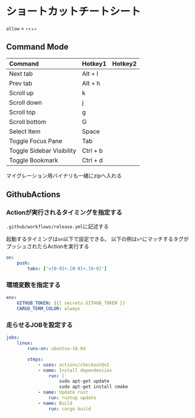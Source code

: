 # ショートカットチートシート

`allow` = `←↑↓→`

## Command Mode

| Command                   | Hotkey1  | Hotkey2 |
| :------------------------ | :------- | :------ |
| Next tab                  | Alt + l  |         |
| Prev tab                  | Alt + h  |         |
| Scroll up                 | k        |         |
| Scroll down               | j        |         |
| Scroll top                | g        |         |
| Scroll bottom             | G        |         |
| Select Item               | Space    |         |
| Toggle Focus Pane         | Tab      |         |
| Toggle Sidebar Visibility | Ctrl + b |         |
| Toggle Bookmark           | Ctrl + d |         |

マイグレーション用バイナリも一緒にzipへ入れる

## GithubActions

### Actionが実行されるタイミングを指定する

`.github/workflows/release.yml`に記述する

起動するタイミングは`on`以下で設定できる。
以下の例は`v*`にマッチするタグがプッシュされたらActionを実行する
```yml
on:
    push:
        tabs: ['v[0-9]+.[0-9]+.[0-9]']
```

### 環境変数を指定する

```yml
env:
    GITHUB_TOKEN: ${{ secrets.GITHUB_TOKEN }}
    CARGO_TERM_COLOR: always
```

### 走らせるJOBを設定する

```yml
jobs:
    linux:
        runs-on: ubuntsu-18.04

        steps:
            - uses: actions/checkout@v2
            - name: Install dependencies
                run: |
                    sudo apt-get update
                    sudo apt-get install cmake
            - name: Update rust
                run: rustup update
            - name: Build
                run: cargo build




